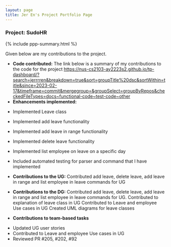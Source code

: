 ```yaml
---
layout: page
title: Jer En's Project Portfolio Page
---
```


### Project: SudoHR

{% include ppp-summary.html %}

Given below are my contributions to the project.

* **Code contributed:**
The link below is a summary of my contributions to the code for the project
https://nus-cs2103-ay2223s2.github.io/tp-dashboard/?search=jerrrren&breakdown=true&sort=groupTitle%20dsc&sortWithin=title&since=2023-02-17&timeframe=commit&mergegroup=&groupSelect=groupByRepos&checkedFileTypes=docs~functional-code~test-code~other
* **Enhancements implemented:**
- Implemented Leave class
- Implemented add leave functionality
- Implemented add leave in range functionality
- Implemented delete leave functionality
- Implemented list employee on leave on a specific day


- Included automated testing for parser and command that I have implemented


* **Contributions to the UG:**
Contributed add leave, delete leave, add leave in range and list employee in leave commands for UG

* **Contributions to the DG:**
Contributed add leave, delete leave, add leave in range and list employee in leave commands for UG.
Contributed to explanation of leave class in UG
Contributed to Leave and employee Use cases in UG
Created UML diagrams for leave classes

* **Contributions to team-based tasks**
- Updated UG user stories
- Contributed to Leave and employee Use cases in UG
- Reviewed PR #205, #202, #92
